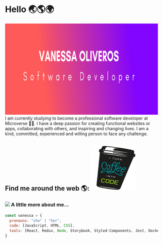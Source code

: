 # Hello 🌏🌎🌍

<img src="banner.png" alt="banner that says Vanessa Oliveros - sofware developer" width="900" height="300">
I am currently studying to become a professional software developer at Microverse 👩‍💻. I have a deep passion for creating functional websites or apps, collaborating with others, and inspiring and changing lives. I am a kind, committed, experienced and willing person to face any challenge.

## Find me around the web 🌎: <a href="https://github.com/vvoo21"><img style="align-items:flex-end;" width="150" height="150" src="200w.gif"></a>

### <img src="https://media.giphy.com/media/VgCDAzcKvsR6OM0uWg/giphy.gif" width="50"> A little more about me...  

```javascript
const vanessa = {
  pronouns: "she" | "her",
  code: [JavaScript, HTML, CSS],
  tools: [React, Redux, Node, Storybook, Styled-Components, Jest, Docker],
}
```

